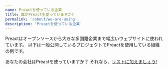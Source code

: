 ```yaml
---
name: Preactを使っている企業
title: 誰がPreactを使っていますか?
permalink: '/about/we-are-using'
description: 'Preactを使っている企業'
---
```


Preactはオープンソースから大きな多国籍企業まで幅広いウェブサイトに使われています。
以下は一般公開しているプロジェクトでPreactを使用している組織の例です。

あなたの会社はPreactを使っていますか？ それなら、[リストに加えましょう!](https://github.com/preactjs/preact-www/blob/master/src/components/we-are-using/index.js)

<div class="breaker">
  <we-are-using></we-are-using>
</div>
